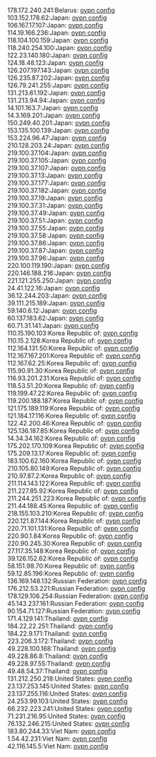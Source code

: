 178.172.240.241:Belarus: [ovpn config](vpn/178_172_240_241.ovpn)  
103.152.178.62:Japan: [ovpn config](vpn/103_152_178_62.ovpn)  
106.167.17.107:Japan: [ovpn config](vpn/106_167_17_107.ovpn)  
114.19.166.236:Japan: [ovpn config](vpn/114_19_166_236.ovpn)  
118.104.100.159:Japan: [ovpn config](vpn/118_104_100_159.ovpn)  
118.240.254.100:Japan: [ovpn config](vpn/118_240_254_100.ovpn)  
122.23.140.180:Japan: [ovpn config](vpn/122_23_140_180.ovpn)  
124.18.48.123:Japan: [ovpn config](vpn/124_18_48_123.ovpn)  
126.207.197.143:Japan: [ovpn config](vpn/126_207_197_143.ovpn)  
126.235.87.202:Japan: [ovpn config](vpn/126_235_87_202.ovpn)  
126.79.241.255:Japan: [ovpn config](vpn/126_79_241_255.ovpn)  
131.213.61.192:Japan: [ovpn config](vpn/131_213_61_192.ovpn)  
131.213.94.94:Japan: [ovpn config](vpn/131_213_94_94.ovpn)  
14.101.163.7:Japan: [ovpn config](vpn/14_101_163_7.ovpn)  
14.3.169.201:Japan: [ovpn config](vpn/14_3_169_201.ovpn)  
150.249.40.201:Japan: [ovpn config](vpn/150_249_40_201.ovpn)  
153.135.100.139:Japan: [ovpn config](vpn/153_135_100_139.ovpn)  
153.224.96.47:Japan: [ovpn config](vpn/153_224_96_47.ovpn)  
210.128.203.24:Japan: [ovpn config](vpn/210_128_203_24.ovpn)  
219.100.37.104:Japan: [ovpn config](vpn/219_100_37_104.ovpn)  
219.100.37.105:Japan: [ovpn config](vpn/219_100_37_105.ovpn)  
219.100.37.107:Japan: [ovpn config](vpn/219_100_37_107.ovpn)  
219.100.37.13:Japan: [ovpn config](vpn/219_100_37_13.ovpn)  
219.100.37.177:Japan: [ovpn config](vpn/219_100_37_177.ovpn)  
219.100.37.182:Japan: [ovpn config](vpn/219_100_37_182.ovpn)  
219.100.37.19:Japan: [ovpn config](vpn/219_100_37_19.ovpn)  
219.100.37.31:Japan: [ovpn config](vpn/219_100_37_31.ovpn)  
219.100.37.49:Japan: [ovpn config](vpn/219_100_37_49.ovpn)  
219.100.37.51:Japan: [ovpn config](vpn/219_100_37_51.ovpn)  
219.100.37.55:Japan: [ovpn config](vpn/219_100_37_55.ovpn)  
219.100.37.58:Japan: [ovpn config](vpn/219_100_37_58.ovpn)  
219.100.37.86:Japan: [ovpn config](vpn/219_100_37_86.ovpn)  
219.100.37.87:Japan: [ovpn config](vpn/219_100_37_87.ovpn)  
219.100.37.96:Japan: [ovpn config](vpn/219_100_37_96.ovpn)  
220.100.119.190:Japan: [ovpn config](vpn/220_100_119_190.ovpn)  
220.146.188.216:Japan: [ovpn config](vpn/220_146_188_216.ovpn)  
221.121.255.250:Japan: [ovpn config](vpn/221_121_255_250.ovpn)  
24.41.122.16:Japan: [ovpn config](vpn/24_41_122_16.ovpn)  
36.12.244.203:Japan: [ovpn config](vpn/36_12_244_203.ovpn)  
39.111.215.189:Japan: [ovpn config](vpn/39_111_215_189.ovpn)  
59.140.6.12:Japan: [ovpn config](vpn/59_140_6_12.ovpn)  
60.137.183.62:Japan: [ovpn config](vpn/60_137_183_62.ovpn)  
60.71.31.141:Japan: [ovpn config](vpn/60_71_31_141.ovpn)  
110.15.190.103:Korea Republic of: [ovpn config](vpn/110_15_190_103.ovpn)  
110.15.2.128:Korea Republic of: [ovpn config](vpn/110_15_2_128.ovpn)  
112.164.131.50:Korea Republic of: [ovpn config](vpn/112_164_131_50.ovpn)  
112.167.167.201:Korea Republic of: [ovpn config](vpn/112_167_167_201.ovpn)  
112.167.62.25:Korea Republic of: [ovpn config](vpn/112_167_62_25.ovpn)  
115.90.91.30:Korea Republic of: [ovpn config](vpn/115_90_91_30.ovpn)  
116.93.201.231:Korea Republic of: [ovpn config](vpn/116_93_201_231.ovpn)  
118.53.51.20:Korea Republic of: [ovpn config](vpn/118_53_51_20.ovpn)  
119.199.47.22:Korea Republic of: [ovpn config](vpn/119_199_47_22.ovpn)  
119.200.188.187:Korea Republic of: [ovpn config](vpn/119_200_188_187.ovpn)  
121.175.189.119:Korea Republic of: [ovpn config](vpn/121_175_189_119.ovpn)  
121.184.17.116:Korea Republic of: [ovpn config](vpn/121_184_17_116.ovpn)  
122.42.200.46:Korea Republic of: [ovpn config](vpn/122_42_200_46.ovpn)  
125.136.187.85:Korea Republic of: [ovpn config](vpn/125_136_187_85.ovpn)  
14.34.34.162:Korea Republic of: [ovpn config](vpn/14_34_34_162.ovpn)  
175.202.170.109:Korea Republic of: [ovpn config](vpn/175_202_170_109.ovpn)  
175.209.13.17:Korea Republic of: [ovpn config](vpn/175_209_13_17.ovpn)  
183.100.62.160:Korea Republic of: [ovpn config](vpn/183_100_62_160.ovpn)  
210.105.80.149:Korea Republic of: [ovpn config](vpn/210_105_80_149.ovpn)  
210.97.87.2:Korea Republic of: [ovpn config](vpn/210_97_87_2.ovpn)  
211.114.143.122:Korea Republic of: [ovpn config](vpn/211_114_143_122.ovpn)  
211.227.85.92:Korea Republic of: [ovpn config](vpn/211_227_85_92.ovpn)  
211.244.251.223:Korea Republic of: [ovpn config](vpn/211_244_251_223.ovpn)  
211.44.188.45:Korea Republic of: [ovpn config](vpn/211_44_188_45.ovpn)  
218.155.103.210:Korea Republic of: [ovpn config](vpn/218_155_103_210.ovpn)  
220.121.87.144:Korea Republic of: [ovpn config](vpn/220_121_87_144.ovpn)  
220.71.101.131:Korea Republic of: [ovpn config](vpn/220_71_101_131.ovpn)  
220.90.1.84:Korea Republic of: [ovpn config](vpn/220_90_1_84.ovpn)  
220.90.245.30:Korea Republic of: [ovpn config](vpn/220_90_245_30.ovpn)  
27.117.35.148:Korea Republic of: [ovpn config](vpn/27_117_35_148.ovpn)  
39.126.152.62:Korea Republic of: [ovpn config](vpn/39_126_152_62.ovpn)  
58.151.98.70:Korea Republic of: [ovpn config](vpn/58_151_98_70.ovpn)  
59.12.85.196:Korea Republic of: [ovpn config](vpn/59_12_85_196.ovpn)  
136.169.148.132:Russian Federation: [ovpn config](vpn/136_169_148_132.ovpn)  
176.212.53.221:Russian Federation: [ovpn config](vpn/176_212_53_221.ovpn)  
178.129.106.254:Russian Federation: [ovpn config](vpn/178_129_106_254.ovpn)  
45.143.237.161:Russian Federation: [ovpn config](vpn/45_143_237_161.ovpn)  
90.154.71.127:Russian Federation: [ovpn config](vpn/90_154_71_127.ovpn)  
171.4.129.141:Thailand: [ovpn config](vpn/171_4_129_141.ovpn)  
184.22.22.251:Thailand: [ovpn config](vpn/184_22_22_251.ovpn)  
184.22.9.171:Thailand: [ovpn config](vpn/184_22_9_171.ovpn)  
223.206.3.172:Thailand: [ovpn config](vpn/223_206_3_172.ovpn)  
49.228.100.168:Thailand: [ovpn config](vpn/49_228_100_168.ovpn)  
49.228.86.8:Thailand: [ovpn config](vpn/49_228_86_8.ovpn)  
49.228.97.55:Thailand: [ovpn config](vpn/49_228_97_55.ovpn)  
49.48.54.37:Thailand: [ovpn config](vpn/49_48_54_37.ovpn)  
131.212.250.218:United States: [ovpn config](vpn/131_212_250_218.ovpn)  
23.137.253.145:United States: [ovpn config](vpn/23_137_253_145.ovpn)  
23.137.255.116:United States: [ovpn config](vpn/23_137_255_116.ovpn)  
24.253.99.103:United States: [ovpn config](vpn/24_253_99_103.ovpn)  
66.232.223.241:United States: [ovpn config](vpn/66_232_223_241.ovpn)  
71.231.216.95:United States: [ovpn config](vpn/71_231_216_95.ovpn)  
76.132.246.215:United States: [ovpn config](vpn/76_132_246_215.ovpn)  
183.80.244.33:Viet Nam: [ovpn config](vpn/183_80_244_33.ovpn)  
1.54.42.231:Viet Nam: [ovpn config](vpn/1_54_42_231.ovpn)  
42.116.145.5:Viet Nam: [ovpn config](vpn/42_116_145_5.ovpn)  
